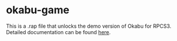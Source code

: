# okabu-game
This is a .rap file that unlocks the demo version of Okabu for RPCS3.
Detailed documentation can be found [here](http://okabu-pc.pancakes-studio.fr/).
